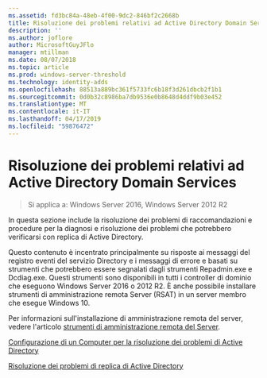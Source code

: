 ```yaml
---
ms.assetid: fd3bc84a-48eb-4f00-9dc2-846bf2c2668b
title: Risoluzione dei problemi relativi ad Active Directory Domain Services
description: ''
ms.author: joflore
author: MicrosoftGuyJFlo
manager: mtillman
ms.date: 08/07/2018
ms.topic: article
ms.prod: windows-server-threshold
ms.technology: identity-adds
ms.openlocfilehash: 88513a889bc361f5733fc6b18f3d261dbcb2f1b1
ms.sourcegitcommit: 0d0b32c8986ba7db9536e0b8648d4ddf9b03e452
ms.translationtype: MT
ms.contentlocale: it-IT
ms.lasthandoff: 04/17/2019
ms.locfileid: "59876472"
---
```

# <a name="ad-ds-troubleshooting"></a>Risoluzione dei problemi relativi ad Active Directory Domain Services

>Si applica a: Windows Server 2016, Windows Server 2012 R2

In questa sezione include la risoluzione dei problemi di raccomandazioni e procedure per la diagnosi e risoluzione dei problemi che potrebbero verificarsi con replica di Active Directory.

Questo contenuto è incentrato principalmente su risposte ai messaggi del registro eventi del servizio Directory e i messaggi di errore e basati su strumenti che potrebbero essere segnalati dagli strumenti Repadmin.exe e Dcdiag.exe. Questi strumenti sono disponibili in tutti i controller di dominio che eseguono Windows Server 2016 o 2012 R2. È anche possibile installare strumenti di amministrazione remota Server (RSAT) in un server membro che esegue Windows 10.

Per informazioni sull'installazione di amministrazione remota del server, vedere l'articolo [strumenti di amministrazione remota del Server](https://docs.microsoft.com/windows-server/remote/remote-server-administration-tools).

[Configurazione di un Computer per la risoluzione dei problemi di Active Directory](../manage/troubleshoot/Configuring-a-Computer-for-Troubleshooting.md)

[Risoluzione dei problemi di replica di Active Directory](../manage/troubleshoot/Troubleshooting-Active-Directory-Replication-Problems.md)
